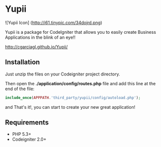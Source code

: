 # Yupii
![Yupii Icon] (http://i61.tinypic.com/34dojrd.png)

Yupii is a package for CodeIgniter that allows you to easily create
Business Applications in the blink of an eye!!

http://cgarciagl.github.io/Yupii/

## Installation

Just unzip the files on your Codeigniter project directory.

Then open the **./application/config/routes.php** file and add this line at the end of the file:

```php
include_once(APPPATH.'third_party/yupii/config/autoload.php');
```
and That's it!, you can start to create your new great application!

## Requirements

* PHP 5.3+
* Codeigniter 2.0+
